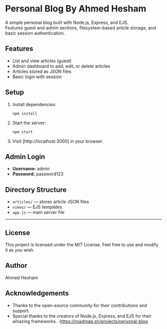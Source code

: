 # Personal Blog By Ahmed Hesham

A simple personal blog built with Node.js, Express, and EJS.  
Features guest and admin sections, filesystem-based article storage, and basic session authentication.

## Features

- List and view articles (guest)
- Admin dashboard to add, edit, or delete articles
- Articles stored as JSON files
- Basic login with session

## Setup

1. Install dependencies:
   ```
   npm install
   ```
2. Start the server:
   ```
   npm start
   ```
3. Visit [http://localhost:3000] in your browser.

## Admin Login

- **Username:** admin
- **Password:** password123

## Directory Structure

- `articles/` — stores article JSON files
- `views/` — EJS templates
- `app.js` — main server file

---

## License
This project is licensed under the MIT License. Feel free to use and modify it as you wish.

## Author
Ahmed Hesham

## Acknowledgements
- Thanks to the open-source community for their contributions and support.
- Special thanks to the creators of Node.js, Express, and EJS for their amazing frameworks.
-https://roadmap.sh/projects/personal-blog